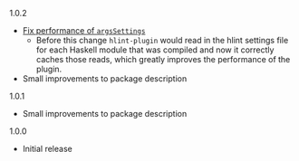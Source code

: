 1.0.2

- [Fix performance of `argsSettings`](https://github.com/MercuryTechnologies/hlint-plugin/pull/13)
  - Before this change `hlint-plugin` would read in the hlint settings file for
    each Haskell module that was compiled and now it correctly caches those
    reads, which greatly improves the performance of the plugin.
- Small improvements to package description

1.0.1

- Small improvements to package description

1.0.0

- Initial release
